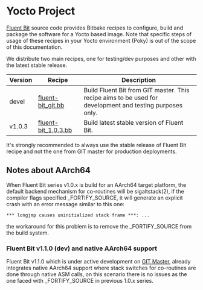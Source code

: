 # Yocto Project

[Fluent Bit](https://fluentbit.io) source code provides Bitbake recipes to configure, build and package the software for a Yocto based image. Note that specific steps of usage of these recipes in your Yocto environment (Poky) is out of the scope of this documentation.

We distribute two main recipes, one for testing/dev purposes and other with the latest stable release.

| Version | Recipe                                                       | Description                                                  |
| ------- | ------------------------------------------------------------ | ------------------------------------------------------------ |
| devel   | [fluent-bit_git.bb](https://github.com/fluent/fluent-bit/blob/master/fluent-bit_git.bb) | Build Fluent Bit from GIT master. This recipe aims to be used for development and testing purposes only. |
| v1.0.3  | [fluent-bit_1.0.3.bb](https://github.com/fluent/fluent-bit/blob/1.0/fluent-bit_1.0.3.bb) | Build latest stable version of Fluent Bit.                   |

It's strongly recommended to always use the stable release of Fluent Bit recipe and not the one from GIT master for production deployments.

## Notes about AArch64

When Fluent Bit series v1.0.x is build for an AArch64 target platform, the default backend mechanism for co-routines will be sigaltstack(2), if the compiler flags specified _FORTIFY_SOURCE, it will generate an explicit crash with an error message similar to this one:

```
*** longjmp causes uninitialized stack frame ***: ...
```

the workaround for this problem is to remove the _FORTIFY_SOURCE from the build system.

### Fluent Bit v1.1.0 (dev) and native AArch64 support

Fluent Bit v1.1.0 which is under active development on [GIT Master](https://github.com/fluent/fluent-bit), already integrates native AArch64 support where stack switches for co-routines are done through native ASM calls, on this scenario there is no issues as the one faced with _FORTIFY_SOURCE in previous 1.0.x series.
